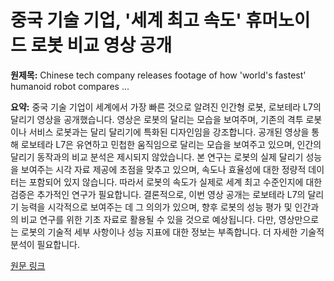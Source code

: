 # 중국 기술 기업, '세계 최고 속도' 휴머노이드 로봇 비교 영상 공개

**원제목:** Chinese tech company releases footage of how 'world's fastest' humanoid robot compares ...

**요약:** 중국 기술 기업이 세계에서 가장 빠른 것으로 알려진 인간형 로봇, 로보테라 L7의 달리기 영상을 공개했습니다.  영상은 로봇의 달리는 모습을 보여주며,  기존의 격투 로봇이나 서비스 로봇과는 달리 달리기에 특화된 디자인임을 강조합니다.  공개된 영상을 통해 로보테라 L7은 유연하고 민첩한 움직임으로 달리는 모습을 보여주고 있으며,  인간의 달리기 동작과의 비교 분석은 제시되지 않았습니다.  본 연구는 로봇의 실제 달리기 성능을 보여주는 시각 자료 제공에 초점을 맞추고 있으며,  속도나 효율성에 대한 정량적 데이터는 포함되어 있지 않습니다.  따라서 로봇의 속도가 실제로 세계 최고 수준인지에 대한 검증은 추가적인 연구가 필요합니다.  결론적으로, 이번 영상 공개는 로보테라 L7의 달리기 능력을 시각적으로 보여주는 데 그 의의가 있으며,  향후 로봇의 성능 평가 및 인간과의 비교 연구를 위한 기초 자료로 활용될 수 있을 것으로 예상됩니다.  다만,  영상만으로는 로봇의 기술적 세부 사항이나 성능 지표에 대한 정보는 부족합니다.  더 자세한 기술적 분석이 필요합니다.

[원문 링크](https://supercarblondie.com/latest/robotera-l7-humanoid-robot-runner/)
